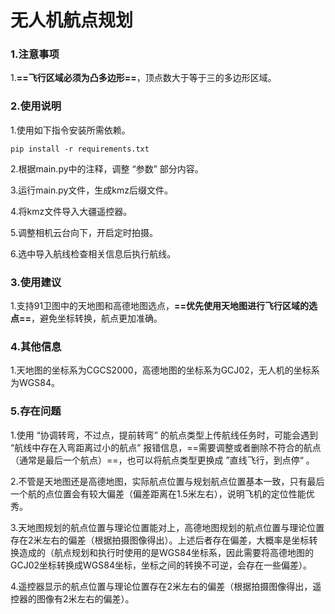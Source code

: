 # 无人机航点规划

### 1.注意事项

1.**==飞行区域必须为凸多边形==**，顶点数大于等于三的多边形区域。

### 2.使用说明

1.使用如下指令安装所需依赖。

```
pip install -r requirements.txt
```

2.根据main.py中的注释，调整 “参数” 部分内容。

3.运行main.py文件，生成kmz后缀文件。

4.将kmz文件导入大疆遥控器。

5.调整相机云台向下，开启定时拍摄。

6.选中导入航线检查相关信息后执行航线。

### 3.使用建议

1.支持91卫图中的天地图和高德地图选点，**==优先使用天地图进行飞行区域的选点==**，避免坐标转换，航点更加准确。

### 4.其他信息

1.天地图的坐标系为CGCS2000，高德地图的坐标系为GCJ02，无人机的坐标系为WGS84。

### 5.存在问题

1.使用 “协调转弯，不过点，提前转弯” 的航点类型上传航线任务时，可能会遇到 “航线中存在入弯距离过小的航点” 报错信息，==需要调整或者删除不符合的航点（通常是最后一个航点）==，也可以将航点类型更换成 ”直线飞行，到点停“ 。

2.不管是天地图还是高德地图，实际航点位置与规划航点位置基本一致，只有最后一个航的点位置会有较大偏差（偏差距离在1.5米左右），说明飞机的定位性能优秀。

3.天地图规划的航点位置与理论位置能对上，高德地图规划的航点位置与理论位置存在2米左右的偏差（根据拍摄图像得出）。上述后者存在偏差，大概率是坐标转换造成的（航点规划和执行时使用的是WGS84坐标系，因此需要将高德地图的GCJ02坐标转换成WGS84坐标，坐标之间的转换不可逆，会存在一些偏差）。

4.遥控器显示的航点位置与理论位置存在2米左右的偏差（根据拍摄图像得出，遥控器的图像有2米左右的偏差）。